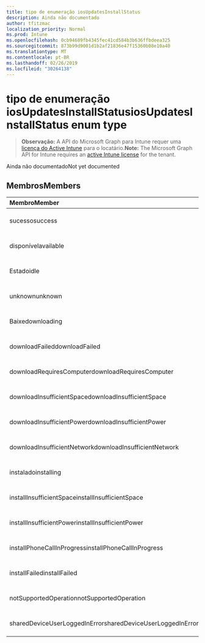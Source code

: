 ```yaml
---
title: tipo de enumeração iosUpdatesInstallStatus
description: Ainda não documentado
author: tfitzmac
localization_priority: Normal
ms.prod: Intune
ms.openlocfilehash: 0cb94689fb4345fec41cd584b3b636ffbdeea325
ms.sourcegitcommit: 873b99d9001d1b2af21836e47f15360b08e10a40
ms.translationtype: MT
ms.contentlocale: pt-BR
ms.lasthandoff: 02/26/2019
ms.locfileid: "30264138"
---
```

# <a name="iosupdatesinstallstatus-enum-type"></a><span data-ttu-id="11cb6-103">tipo de enumeração iosUpdatesInstallStatus</span><span class="sxs-lookup"><span data-stu-id="11cb6-103">iosUpdatesInstallStatus enum type</span></span>

> <span data-ttu-id="11cb6-104">**Observação:** A API do Microsoft Graph para Intune requer uma [licença do Active Intune](https://go.microsoft.com/fwlink/?linkid=839381) para o locatário.</span><span class="sxs-lookup"><span data-stu-id="11cb6-104">**Note:** The Microsoft Graph API for Intune requires an [active Intune license](https://go.microsoft.com/fwlink/?linkid=839381) for the tenant.</span></span>

<span data-ttu-id="11cb6-105">Ainda não documentado</span><span class="sxs-lookup"><span data-stu-id="11cb6-105">Not yet documented</span></span>

## <a name="members"></a><span data-ttu-id="11cb6-106">Membros</span><span class="sxs-lookup"><span data-stu-id="11cb6-106">Members</span></span>
|<span data-ttu-id="11cb6-107">Membro</span><span class="sxs-lookup"><span data-stu-id="11cb6-107">Member</span></span>|<span data-ttu-id="11cb6-108">Valor</span><span class="sxs-lookup"><span data-stu-id="11cb6-108">Value</span></span>|<span data-ttu-id="11cb6-109">Descrição</span><span class="sxs-lookup"><span data-stu-id="11cb6-109">Description</span></span>|
|:---|:---|:---|
|<span data-ttu-id="11cb6-110">sucesso</span><span class="sxs-lookup"><span data-stu-id="11cb6-110">success</span></span>|<span data-ttu-id="11cb6-111">,0</span><span class="sxs-lookup"><span data-stu-id="11cb6-111">0</span></span>|<span data-ttu-id="11cb6-112">Ainda não documentado</span><span class="sxs-lookup"><span data-stu-id="11cb6-112">Not yet documented</span></span>|
|<span data-ttu-id="11cb6-113">disponível</span><span class="sxs-lookup"><span data-stu-id="11cb6-113">available</span></span>|<span data-ttu-id="11cb6-114">1</span><span class="sxs-lookup"><span data-stu-id="11cb6-114">1</span></span>|<span data-ttu-id="11cb6-115">Ainda não documentado</span><span class="sxs-lookup"><span data-stu-id="11cb6-115">Not yet documented</span></span>|
|<span data-ttu-id="11cb6-116">Estado</span><span class="sxs-lookup"><span data-stu-id="11cb6-116">idle</span></span>|<span data-ttu-id="11cb6-117">duas</span><span class="sxs-lookup"><span data-stu-id="11cb6-117">2</span></span>|<span data-ttu-id="11cb6-118">Ainda não documentado</span><span class="sxs-lookup"><span data-stu-id="11cb6-118">Not yet documented</span></span>|
|<span data-ttu-id="11cb6-119">unknown</span><span class="sxs-lookup"><span data-stu-id="11cb6-119">unknown</span></span>|<span data-ttu-id="11cb6-120">3D</span><span class="sxs-lookup"><span data-stu-id="11cb6-120">3</span></span>|<span data-ttu-id="11cb6-121">Ainda não documentado</span><span class="sxs-lookup"><span data-stu-id="11cb6-121">Not yet documented</span></span>|
|<span data-ttu-id="11cb6-122">Baixe</span><span class="sxs-lookup"><span data-stu-id="11cb6-122">downloading</span></span>|<span data-ttu-id="11cb6-123">-2016330712</span><span class="sxs-lookup"><span data-stu-id="11cb6-123">-2016330712</span></span>|<span data-ttu-id="11cb6-124">Ainda não documentado</span><span class="sxs-lookup"><span data-stu-id="11cb6-124">Not yet documented</span></span>|
|<span data-ttu-id="11cb6-125">downloadFailed</span><span class="sxs-lookup"><span data-stu-id="11cb6-125">downloadFailed</span></span>|<span data-ttu-id="11cb6-126">-2016330711</span><span class="sxs-lookup"><span data-stu-id="11cb6-126">-2016330711</span></span>|<span data-ttu-id="11cb6-127">Ainda não documentado</span><span class="sxs-lookup"><span data-stu-id="11cb6-127">Not yet documented</span></span>|
|<span data-ttu-id="11cb6-128">downloadRequiresComputer</span><span class="sxs-lookup"><span data-stu-id="11cb6-128">downloadRequiresComputer</span></span>|<span data-ttu-id="11cb6-129">-2016330710</span><span class="sxs-lookup"><span data-stu-id="11cb6-129">-2016330710</span></span>|<span data-ttu-id="11cb6-130">Ainda não documentado</span><span class="sxs-lookup"><span data-stu-id="11cb6-130">Not yet documented</span></span>|
|<span data-ttu-id="11cb6-131">downloadInsufficientSpace</span><span class="sxs-lookup"><span data-stu-id="11cb6-131">downloadInsufficientSpace</span></span>|<span data-ttu-id="11cb6-132">-2016330709</span><span class="sxs-lookup"><span data-stu-id="11cb6-132">-2016330709</span></span>|<span data-ttu-id="11cb6-133">Ainda não documentado</span><span class="sxs-lookup"><span data-stu-id="11cb6-133">Not yet documented</span></span>|
|<span data-ttu-id="11cb6-134">downloadInsufficientPower</span><span class="sxs-lookup"><span data-stu-id="11cb6-134">downloadInsufficientPower</span></span>|<span data-ttu-id="11cb6-135">-2016330708</span><span class="sxs-lookup"><span data-stu-id="11cb6-135">-2016330708</span></span>|<span data-ttu-id="11cb6-136">Ainda não documentado</span><span class="sxs-lookup"><span data-stu-id="11cb6-136">Not yet documented</span></span>|
|<span data-ttu-id="11cb6-137">downloadInsufficientNetwork</span><span class="sxs-lookup"><span data-stu-id="11cb6-137">downloadInsufficientNetwork</span></span>|<span data-ttu-id="11cb6-138">-2016330707</span><span class="sxs-lookup"><span data-stu-id="11cb6-138">-2016330707</span></span>|<span data-ttu-id="11cb6-139">Ainda não documentado</span><span class="sxs-lookup"><span data-stu-id="11cb6-139">Not yet documented</span></span>|
|<span data-ttu-id="11cb6-140">instalado</span><span class="sxs-lookup"><span data-stu-id="11cb6-140">installing</span></span>|<span data-ttu-id="11cb6-141">-2016330706</span><span class="sxs-lookup"><span data-stu-id="11cb6-141">-2016330706</span></span>|<span data-ttu-id="11cb6-142">Ainda não documentado</span><span class="sxs-lookup"><span data-stu-id="11cb6-142">Not yet documented</span></span>|
|<span data-ttu-id="11cb6-143">installInsufficientSpace</span><span class="sxs-lookup"><span data-stu-id="11cb6-143">installInsufficientSpace</span></span>|<span data-ttu-id="11cb6-144">-2016330705</span><span class="sxs-lookup"><span data-stu-id="11cb6-144">-2016330705</span></span>|<span data-ttu-id="11cb6-145">Ainda não documentado</span><span class="sxs-lookup"><span data-stu-id="11cb6-145">Not yet documented</span></span>|
|<span data-ttu-id="11cb6-146">installInsufficientPower</span><span class="sxs-lookup"><span data-stu-id="11cb6-146">installInsufficientPower</span></span>|<span data-ttu-id="11cb6-147">-2016330704</span><span class="sxs-lookup"><span data-stu-id="11cb6-147">-2016330704</span></span>|<span data-ttu-id="11cb6-148">Ainda não documentado</span><span class="sxs-lookup"><span data-stu-id="11cb6-148">Not yet documented</span></span>|
|<span data-ttu-id="11cb6-149">installPhoneCallInProgress</span><span class="sxs-lookup"><span data-stu-id="11cb6-149">installPhoneCallInProgress</span></span>|<span data-ttu-id="11cb6-150">-2016330703</span><span class="sxs-lookup"><span data-stu-id="11cb6-150">-2016330703</span></span>|<span data-ttu-id="11cb6-151">Ainda não documentado</span><span class="sxs-lookup"><span data-stu-id="11cb6-151">Not yet documented</span></span>|
|<span data-ttu-id="11cb6-152">installFailed</span><span class="sxs-lookup"><span data-stu-id="11cb6-152">installFailed</span></span>|<span data-ttu-id="11cb6-153">-2016330702</span><span class="sxs-lookup"><span data-stu-id="11cb6-153">-2016330702</span></span>|<span data-ttu-id="11cb6-154">Ainda não documentado</span><span class="sxs-lookup"><span data-stu-id="11cb6-154">Not yet documented</span></span>|
|<span data-ttu-id="11cb6-155">notSupportedOperation</span><span class="sxs-lookup"><span data-stu-id="11cb6-155">notSupportedOperation</span></span>|<span data-ttu-id="11cb6-156">-2016330701</span><span class="sxs-lookup"><span data-stu-id="11cb6-156">-2016330701</span></span>|<span data-ttu-id="11cb6-157">Ainda não documentado</span><span class="sxs-lookup"><span data-stu-id="11cb6-157">Not yet documented</span></span>|
|<span data-ttu-id="11cb6-158">sharedDeviceUserLoggedInError</span><span class="sxs-lookup"><span data-stu-id="11cb6-158">sharedDeviceUserLoggedInError</span></span>|<span data-ttu-id="11cb6-159">-2016330699</span><span class="sxs-lookup"><span data-stu-id="11cb6-159">-2016330699</span></span>|<span data-ttu-id="11cb6-160">Ainda não documentado</span><span class="sxs-lookup"><span data-stu-id="11cb6-160">Not yet documented</span></span>|



